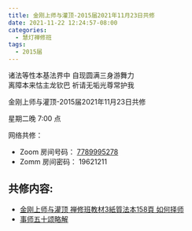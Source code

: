 ```yaml
---
title: 金刚上师与灌顶-2015届2021年11月23日共修
date: 2021-11-22 12:24:57-08:00
categories:
  - 慧灯禅修班
tags:
  - 2015届
---
```

诸法等性本基法界中 自现圆满三身游舞力  
离障本来怙主龙钦巴 祈请无垢光尊常护我

金刚上师与灌顶-2015届2021年11月23日共修

星期二晚 7:00 点

网络共修：

- Zoom 房间号码： [7789995278](https://us02web.zoom.us/j/7789995278?pwd=VjZmbWJFY2k2K0E5RVB2cTNIQmhqUT09)
- Zomm 房间密码： 19621211

## 共修内容:

- [金刚上师与灌顶 禅修班教材3紙質法本158頁 如何择师](https://s3.ap-northeast-1.wasabisys.com/hdcx/hdv/f/Z00112_HuiDengChanXiuKeJiaoCaiSanpdf.pdf)
- [事师五十颂略解](https://bj.cxb123.cc/ref/other/ss50slj/)